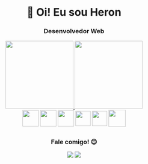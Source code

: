 <h1 align="center">👋 Oi! Eu sou Heron</h1>
<h3 align="center">Desenvolvedor Web</h3>
<div align="center">
  <a href="https://github.com/nellfs">
  <img height="180em" src="https://github-readme-stats.vercel.app/api?username=nellfs&rank_icon=github&show_icons=true&theme=gruvbox&include_all_commits=true&count_private=true"/>
  <img height="180em" src="https://github-readme-stats.vercel.app/api/top-langs/?username=nellfs&layout=compact&langs_count=7&theme=gruvbox"/> </a>

<div style="display: inline_block">
  <a href="#"><img src="https://www.w3.org/html/logo/downloads/HTML5_Badge_512.png" width="43" height="43" align="center"/></a>
  <a href="#"><img src="https://upload.wikimedia.org/wikipedia/commons/thumb/6/62/CSS3_logo.svg/240px-CSS3_logo.svg.png" width="43" height="43" align="center"/></a>
    <a href="#"><img src="https://upload.wikimedia.org/wikipedia/commons/thumb/a/a7/React-icon.svg/2300px-React-icon.svg.png" width="43"  align="center"/></a>
   <a href="https://www.typescriptlang.org/"><img src="https://upload.wikimedia.org/wikipedia/commons/thumb/4/4c/Typescript_logo_2020.svg/1024px-Typescript_logo_2020.svg.png" width="40" height="40" align="center"/></a>
  <a href="https://www.javascript.com/"><img src="https://upload.wikimedia.org/wikipedia/commons/thumb/9/99/Unofficial_JavaScript_logo_2.svg/2048px-Unofficial_JavaScript_logo_2.svg.png" width="40" height="40" align="center"/></a>
 <!-- <a href="https://www.python.org/about/"><img src="https://upload.wikimedia.org/wikipedia/commons/thumb/c/c3/Python-logo-notext.svg/1200px-Python-logo-notext.svg.png" width="40" height="40" align="center"/></a> -->
  <a href="https://www.lua.org/about.html"><img src="https://upload.wikimedia.org/wikipedia/commons/thumb/c/cf/Lua-Logo.svg/260px-Lua-Logo.svg.png" width="45" height="45" align="center"/></a>

<!-- ![Cobrinha](https://github.com/nellfs/nellfs/blob/output/github-contribution-grid-snake-dark.svg) -->

</div>
  
## 
  <h3 align="center">Fale comigo! 😊</h3>

<p align="center">
  <a target="_blank" href="https://www.linkedin.com/in/heron-x/" alt="Linkedin">
  <img src="https://img.shields.io/badge/-LinkedIn-%230077B5?style=for-the-badge&logo=linkedin&logoColor=white" target="_blank"></a> 
 
   <a target="_blank" href="mailto:heron.x.dev@gmail.com" alt="Gmail">
  <img src="https://img.shields.io/badge/Gmail-D14836?style=for-the-badge&logo=gmail&logoColor=white"</a>

</p>

